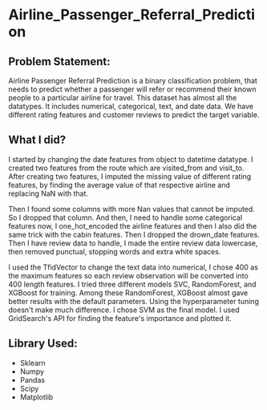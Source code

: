 # Airline_Passenger_Referral_Prediction
## Problem Statement:
Airline Passenger Referral Prediction is a binary classification problem, that needs to predict whether a passenger will refer or recommend their known people to a particular airline for travel.
This dataset has almost all the datatypes. It includes numerical, categorical, text, and date data.
We have different rating features and customer reviews to predict the target variable. 

## What I did?

I started by changing the date features from object to datetime datatype. I created two features from the route which are visited_from and visit_to. After creating two features, I imputed the missing value of different rating features, by finding the average value of that respective airline and replacing NaN with that.

Then I found some columns with more Nan values that cannot be imputed. So I dropped that column. And then, I need to handle some categorical features now, I one_hot_encoded the airline features and then I also did the same trick with the cabin features.
Then I dropped the drown_date features. Then I have review data to handle, I made the entire review data lowercase, then removed punctual, stopping words and extra white spaces.

I used the TfidVector to change the text data into numerical, I chose 400 as the maximum features so each review observation will be converted into 400 length features.
I tried three different models SVC, RandomForest, and XGBoost for training. Among these RandomForest, XGBoost almost gave better results with the default parameters. 
Using the hyperparameter tuning doesn't make much difference. I chose SVM as the final model. I used GridSearch's API for finding the feature's importance and plotted it.

## Library Used:
- Sklearn
- Numpy
- Pandas
- Scipy
- Matplotlib


